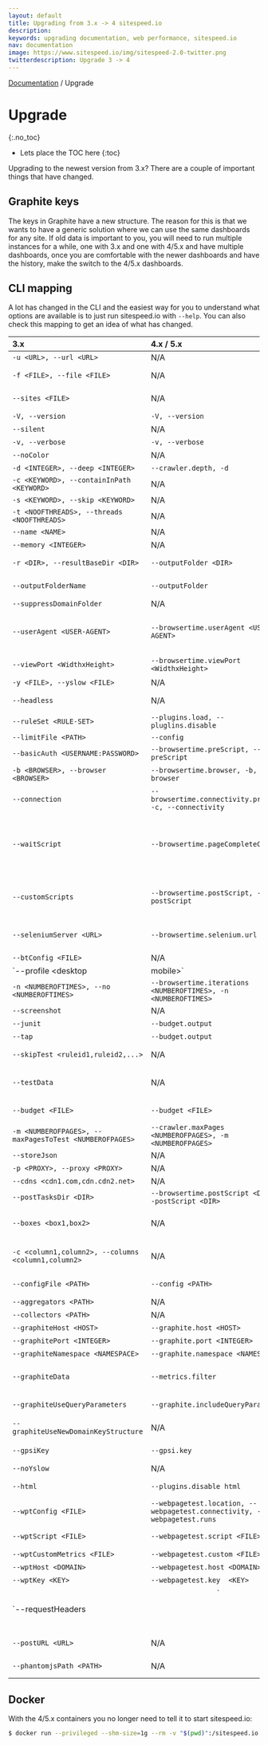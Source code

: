 ```yaml
---
layout: default
title: Upgrading from 3.x -> 4 sitespeed.io
description:
keywords: upgrading documentation, web performance, sitespeed.io
nav: documentation
image: https://www.sitespeed.io/img/sitespeed-2.0-twitter.png
twitterdescription: Upgrade 3 -> 4
---
```

[Documentation]({{site.baseurl}}/documentation/sitespeed.io/) / Upgrade

# Upgrade
{:.no_toc}

* Lets place the TOC here
{:toc}

Upgrading to the newest version from 3.x? There are a couple of important things that have changed.

## Graphite keys
The keys in Graphite have a new structure. The reason for this is that we wants to have a generic solution where we can use the same dashboards for any site. If old data is important to you, you will need to run multiple instances for a while, one with 3.x and one with 4/5.x and have multiple dashboards, once you are comfortable with the newer dashboards and have the history, make the switch to the 4/5.x dashboards.

## CLI mapping
A lot has changed in the CLI and the easiest way for you to understand what options are available is to just run sitespeed.io with <code>--help</code>. You can also check this mapping to get an idea of what has changed.

<div id="upgradeTable" markdown="1">

| 3.x      | 4.x / 5.x         | Description |
|:------------|:-------------------|:-------------|
| `-u <URL>, --url <URL>` | N/A     | The start url that will be used when crawling. |
| `-f <FILE>, --file <FILE>` | N/A | The path to a plain text file with one URL on each row. Each URL will be analyzed. |
| `--sites <FILE>` | N/A | The path to a plain text file with one URL on each row. You can use the parameter multiple times to point out many files |
| `-V, --version` | `-V, --version` | Display the sitespeed.io version. |
| `--silent` | N/A | Only output info in the logs, not to the console. |
| `-v, --verbose` | `-v, --verbose` | Enable verbose logging. |
| `--noColor` | N/A | Don't use colors in console output.  [false] |
| `-d <INTEGER>, --deep <INTEGER>` | `--crawler.depth, -d` | How deep to crawl.  [1] |
| `-c <KEYWORD>, --containInPath <KEYWORD>` | N/A | Only crawl URLs that contains this in the path. |
| `-s <KEYWORD>, --skip <KEYWORD>` | N/A | Do not crawl pages that contains this in the path. |
| `-t <NOOFTHREADS>, --threads <NOOFTHREADS>` | N/A | The number of threads/processes that will analyze pages.  [5] |
| `--name <NAME>` | N/A | Give your test a name, it will be added to all HTML pages. |
| `--memory <INTEGER>` | N/A | How much memory the Java processed will have (in mb).  [256] |
| `-r <DIR>, --resultBaseDir <DIR>` | `--outputFolder <DIR>` | The result base directory, the base dir where the result ends up.  [sitespeed-result] |
| `--outputFolderName` | `--outputFolder` | Default the folder name is a date of format yyyy-mm-dd-HH-MM-ss |
| `--suppressDomainFolder` | N/A | Do not use the domain folder in the output directory |
| `--userAgent <USER-AGENT>` | `--browsertime.userAgent <USER-AGENT>` | The full User Agent string, default is Chrome for MacOSX. [userAgent\|ipad\|iphone].  [Mozilla/5.0 (Macintosh; Intel Mac OS X 10_9_4) AppleWebKit/537.36 (KHTML, like Gecko) Chrome/37.0.2062.120 Safari/537.36] |
| `--viewPort <WidthxHeight>` | `--browsertime.viewPort <WidthxHeight>` | The view port, the page viewport size WidthxHeight like 400x300.  [1280x800] |
| `-y <FILE>, --yslow <FILE>` | N/A | The compiled YSlow file. Use this if you have your own rules. |
| `--headless` | N/A | Choose which backend to use for headless [phantomjs\|slimerjs]  [phantomjs] |
| `--ruleSet <RULE-SET>` | `--plugins.load, --pluglins.disable` | Which ruleset to use.  [sitespeed.io-desktop] |
| `--limitFile <PATH>` | `--config` | The path to the limit configuration file. |
| `--basicAuth <USERNAME:PASSWORD>` | `--browsertime.preScript, --preScript` | Basic auth user & password. |
| `-b <BROWSER>, --browser <BROWSER>` | `--browsertime.browser, -b, --browser`| Choose which browser to use to collect timing data. Use multiple browsers in a comma separated list (firefox\|chrome\|headless) |
| `--connection` | `--browsertime.connectivity.profile, -c, --connectivity` | Limit the speed by simulating connection types. Choose between mobile3g,mobile3gfast,cable,native  [cable] |
| `--waitScript` | `--browsertime.pageCompleteCheck` | Supply a javascript that decides when a browser run is finished. Use it to fetch timings happening after the loadEventEnd.  [ if (window.performance && window.performance.timing){ return ((window.performance.timing.loadEventEnd > 0) && ((new Date).getTime() - window.performance.timing.loadEventEnd > 2000 ));} else { return true;}] |
| `--customScripts` | `--browsertime.postScript, --postScript` | The path to an extra script folder with scripts that will be executed in the browser. See https://www.sitespeed.io/documentation/browsers/#custom-metrics |
| `--seleniumServer <URL>` | `--browsertime.selenium.url  <URL>` | Configure the path to the Selenium server when fetching timings using browsers. If not configured the supplied NodeJS/Selenium version is used. |
| `--btConfig <FILE>` | N/A | Additional BrowserTime JSON configuration as a file |
| `--profile <desktop|mobile>` | `--browsertime.connectivity.profile, -c, --connectivity` | Choose between testing for desktop or mobile. Testing for desktop will use desktop rules & user agents and vice verca.  [desktop] |
| `-n <NUMBEROFTIMES>, --no <NUMBEROFTIMES>` | `--browsertime.iterations <NUMBEROFTIMES>, -n <NUMBEROFTIMES>` | The number of times you should test each URL when fetching timing metrics. Default is 3 times.  [3] |
| `--screenshot` | N/A | Take screenshots for each page (using the configured view port). |
| `--junit` | `--budget.output` | Create JUnit output to the console. |
| `--tap` | `--budget.output` | Create TAP output to the console. |
| `--skipTest <ruleid1,ruleid2,...>` | N/A | A comma separated list of rules to skip when generating JUnit/TAP/budget output. |
| `--testData` | N/A | Choose which data to send test when generating TAP/JUnit output or testing a budget. Default is all available [rules,page,timings,wpt,gpsi]  [all] |
| `--budget <FILE>` | `--budget <FILE>` | A file containing the web perf budget rules. See https://www.sitespeed.io/documentation/performance-budget/ |
| `-m <NUMBEROFPAGES>, --maxPagesToTest <NUMBEROFPAGES>` | `--crawler.maxPages <NUMBEROFPAGES>, -m <NUMBEROFPAGES>` | The max number of pages to test. Default is no limit. |
| `--storeJson` | N/A | Store all collected data as JSON. |
| `-p <PROXY>, --proxy <PROXY>` | N/A | http://proxy.soulgalore.com:80 |
| `--cdns <cdn1.com,cdn.cdn2.net>` | N/A | A comma separated list of additional CDNs. |
| `--postTasksDir <DIR>` | `--browsertime.postScript <DIR>, --postScript <DIR>` | The directory where you have your extra post tasks. |
| `--boxes <box1,box2>` | N/A | The boxes showed on site summary page, see https://www.sitespeed.io/documentation/configuration/#configure-boxes-on-summary-page |
| `-c <column1,column2>, --columns <column1,column2>` | N/A | The columns showed on detailed page summary table, see https://www.sitespeed.io/documentation/configuration/#configure-columns-on-pages-page |
| `--configFile <PATH>` | `--config <PATH>` | The path to a sitespeed.io config.json file, if it exists all other input parameters will be overridden. |
| `--aggregators <PATH>` | N/A | The path to a directory with extra aggregators. |
| `--collectors <PATH>` | N/A | The path to a directory with extra collectors. |
| `--graphiteHost <HOST>` | `--graphite.host <HOST>` | The Graphite host. |
| `--graphitePort <INTEGER>` | `--graphite.port <INTEGER>` | The Graphite port.  [2003] |
| `--graphiteNamespace <NAMESPACE>` | `--graphite.namespace <NAMESPACE>` | The namespace of the data sent to Graphite.  [sitespeed.io] |
| `--graphiteData` | `--metrics.filter` | Choose which data to send to Graphite by a comma separated list. Default all data is sent. [summary,rules,pagemetrics,timings,requests,domains]  [all] |
| `--graphiteUseQueryParameters` | `--graphite.includeQueryParams` | Choose if you want to use query parameters from the URL in the Graphite keys or not |
| `--graphiteUseNewDomainKeyStructure` | N/A | Use the updated domain section when sending data to Graphite "http.www.sitespeed.io" to "http.www_sitespeed_io" (issue #651) |
| `--gpsiKey` | `--gpsi.key` | Your Google API Key, configure it to also fetch data from Google Page Speed Insights. |
| `--noYslow` | N/A | Set to true to turn off collecting metrics using YSlow. |
| `--html` | `--plugins.disable html` | Create HTML reports. Default to true. Set no-html to disable HTML reports.  [true] |
| `--wptConfig <FILE>` | `--webpagetest.location, --webpagetest.connectivity, --webpagetest.runs` | WebPageTest configuration, see https://github.com/marcelduran/webpagetest-api runTest method
| `--wptScript <FILE>` | `--webpagetest.script <FILE>` | WebPageTest scripting. Every occurance of \{\{\{URL\}\}\} will be replaced with the real URL. |
| `--wptCustomMetrics <FILE>` | `--webpagetest.custom <FILE>` | Fetch metrics from your page using Javascript |
| `--wptHost <DOMAIN>` | `--webpagetest.host <DOMAIN>` | The domain of your WebPageTest instance. |
| `--wptKey <KEY>` | `--webpagetest.key  <KEY>` | The API key if running on webpagetest on the public instances. |
| `--requestHeaders <FILE>|<HEADER>` | N/A | Any request headers to use, a file or a header string with JSON form of {"name":"value","name2":"value"}. Not supported for WPT & GPSI. |
| `--postURL <URL>` | N/A | The full URL where the result JSON will be sent by POST. Warning: Testing many pages can make the result JSON massive. |
| `--phantomjsPath <PATH>` | N/A | The full path to the phantomjs binary, to override the supplied version |

</div>

## Docker

With the 4/5.x containers you no longer need to tell it to start sitespeed.io:

~~~ bash
$ docker run --privileged --shm-size=1g --rm -v "$(pwd)":/sitespeed.io sitespeedio/sitespeed.io https://www.sitespeed.io/
~~~
